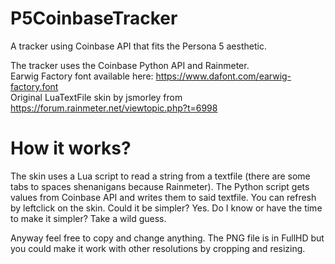 # P5CoinbaseTracker
A tracker using Coinbase API that fits the Persona 5 aesthetic.

The tracker uses the Coinbase Python API and Rainmeter.  
Earwig Factory font available here: https://www.dafont.com/earwig-factory.font  
Original LuaTextFile skin by jsmorley from https://forum.rainmeter.net/viewtopic.php?t=6998  

# How it works?
The skin uses a Lua script to read a string from a textfile (there are some tabs to spaces shenanigans because Rainmeter). The Python script gets values from Coinbase API and writes them to said textfile. You can refresh by leftclick on the skin.
Could it be simpler? Yes. Do I know or have the time to make it simpler? Take a wild guess.  

Anyway feel free to copy and change anything. The PNG file is in FullHD but you could make it work with other resolutions by cropping and resizing.
